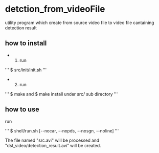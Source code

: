 # detction_from_videoFile

utility program which create from source video file to video file cantaining detection result
##  how to install 
* 1. run 

'''
$ src/init/init.sh
'''

* 2. run 

'''
$ make and $ make install under src/ sub directory
'''

## how to use 
run 

'''
$ shell/run.sh [--nocar, --nopds, --nosgn, --noline]
'''

The file named "src.avi" will be processed 
and "dst_video/detection_result.avi" will be created.